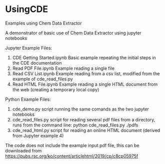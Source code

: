# UsingCDE
Examples using Chem Data Extractor

A demonstrator of basic use of Chem Data Extractor using jupyter notebooks 

Jupyter Example Files:
  1. CDE Getting Started.ipynb   Basic example repeating the initial steps in the CDE documentation
  2. Read PDF File.ipynb         Example reading a single file
  3. Read CSV List.ipynb         Example reading from a csv list, modified from the example of cde_read_files.py
  4. Read HTML File.ipynb        Example reading a single HTML document from the web (creating a temporary local copy)
  
Python Example Files: 
  1. cde_demo.py         script running the same comands as the two jupyter notebooks
  2. cde_read_files.py   script for reading several pdf files from a directory, runs from the command line:
                         python cde_read_files.py ./pdfs
  3. cde_read_html.py    script for reading an online HTML document (derived from Jupyter example 4)
                        
The code does not include the example input pdf file, this can be downloaded from https://pubs.rsc.org/ko/content/articlehtml/2019/cp/c8cp05975f
